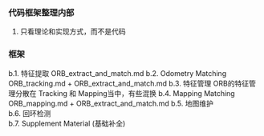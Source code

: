 <!--
 * @Author: Liu Weilong
 * @Date: 2021-01-28 08:56:06
 * @LastEditors: Liu Weilong 
 * @LastEditTime: 2021-01-28 17:29:00
 * @FilePath: /3rd-test-learning/31. orb_slam_related/doc/doc_sketch.md
 * @Description: 
-->
### 代码框架整理内部
1. 只看理论和实现方式，而不是代码

### 框架
b.1. 特征提取 ORB_extract_and_match.md
b.2. Odometry Matching ORB_tracking.md  + ORB_extract_and_match.md
b.3. 特征管理 ORB的特征管理分散在 Tracking 和 Mapping当中，有些混换
b.4. Mapping Matching  ORB_mapping.md + ORB_extract_and_match.md
b.5. 地图维护<br>
b.6. 回环检测<br>
b.7. Supplement Material (基础补全)<br>